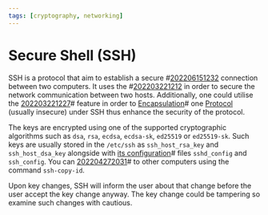 ```yaml
---
tags: [cryptography, networking]
---
```


# Secure Shell (SSH)

SSH is a protocol that aim to establish a secure #[202206151232](202206151232.md) connection between two
computers. It uses the #[202203221212](202203221212.md) in order to secure the network
communication between two hosts. Additionally, one could utilise the
[202203221227](202203221227.md)# feature in order to
[Encapsulation](202210012046.md)# one [Protocol](202209302229.md) (usually
insecure) under SSH thus enhance the security of the protocol.

The keys are encrypted using one of the supported cryptographic algorithms such
as `dsa`, `rsa`, `ecdsa`, `ecdsa-sk`, `ed25519` or `ed25519-sk`. Such keys are
usually stored in the `/etc/ssh` as `ssh_host_rsa_key` and `ssh_host_dsa_key`
alongside with [its configuration](202205191924.md)# files `sshd_config` and
`ssh_config`. You can [202204272031](202204272031.md)# to other computers using the command
`ssh-copy-id`.

Upon key changes, SSH will inform the user about that change before the user
accept the key change anyway. The key change could be tampering so examine such
changes with cautious.
